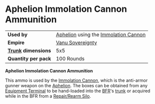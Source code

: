 # Aphelion Immolation Cannon Ammunition

|                                                 |                                                                                                    |
| ----------------------------------------------- | -------------------------------------------------------------------------------------------------- |
| **Used by**                                     | [Aphelion](../vehicles/Aphelion.md) using the [Immolation Cannon](../weapons/Immolation_Cannon.md) |
| **Empire**                                      | [Vanu Sovereignty](../factions/Vanu_Sovereignty.md)                                                     |
| **[Trunk](../terminology/Trunk.md) dimensions** | 5x5                                                                                                |
| **Quantity per pack**                           | 100 Rounds                                                                                         |

**Aphelion Immolation Cannon Ammunition**

This ammo is used by the [Immolation Cannon](../weapons/Immolation_Cannon.md),
which is the anti-armor gunner weapon on the
[Aphelion](../vehicles/Aphelion.md). The boxes can be obtained from any
[Equipment Terminal](../items/Equipment_Terminal.md) to be hand-loaded into the
[BFR](../vehicles/BattleFrame_Robotics.md)'s [trunk](../terminology/Trunk.md) or
acquired while in the BFR from a
[Repair/Rearm Silo](../items/Repair_Rearm_Silo.md).
